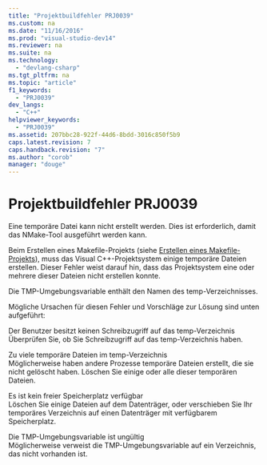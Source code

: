 ```yaml
---
title: "Projektbuildfehler PRJ0039"
ms.custom: na
ms.date: "11/16/2016"
ms.prod: "visual-studio-dev14"
ms.reviewer: na
ms.suite: na
ms.technology: 
  - "devlang-csharp"
ms.tgt_pltfrm: na
ms.topic: "article"
f1_keywords: 
  - "PRJ0039"
dev_langs: 
  - "C++"
helpviewer_keywords: 
  - "PRJ0039"
ms.assetid: 207bbc28-922f-44d6-8bdd-3016c850f5b9
caps.latest.revision: 7
caps.handback.revision: "7"
ms.author: "corob"
manager: "douge"
---
```

# Projektbuildfehler PRJ0039
Eine temporäre Datei kann nicht erstellt werden. Dies ist erforderlich, damit das NMake\-Tool ausgeführt werden kann.  
  
 Beim Erstellen eines Makefile\-Projekts \(siehe [Erstellen eines Makefile\-Projekts](../ide/creating-a-makefile-project.md)\), muss das Visual C\+\+\-Projektsystem einige temporäre Dateien erstellen. Dieser Fehler weist darauf hin, dass das Projektsystem eine oder mehrere dieser Dateien nicht erstellen konnte.  
  
 Die TMP\-Umgebungsvariable enthält den Namen des temp\-Verzeichnisses.  
  
 Mögliche Ursachen für diesen Fehler und Vorschläge zur Lösung sind unten aufgeführt:  
  
 Der Benutzer besitzt keinen Schreibzugriff auf das temp\-Verzeichnis  
 Überprüfen Sie, ob Sie Schreibzugriff auf das temp\-Verzeichnis haben.  
  
 Zu viele temporäre Dateien im temp\-Verzeichnis  
 Möglicherweise haben andere Prozesse temporäre Dateien erstellt, die sie nicht gelöscht haben. Löschen Sie einige oder alle dieser temporären Dateien.  
  
 Es ist kein freier Speicherplatz verfügbar  
 Löschen Sie einige Dateien auf dem Datenträger, oder verschieben Sie Ihr temporäres Verzeichnis auf einen Datenträger mit verfügbarem Speicherplatz.  
  
 Die TMP\-Umgebungsvariable ist ungültig  
 Möglicherweise verweist die TMP\-Umgebungsvariable auf ein Verzeichnis, das nicht vorhanden ist.